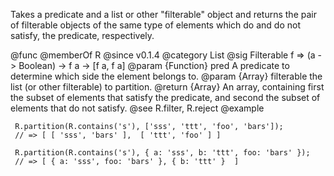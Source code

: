Takes a predicate and a list or other "filterable" object and returns the
pair of filterable objects of the same type of elements which do and do not
satisfy, the predicate, respectively.

@func
@memberOf R
@since v0.1.4
@category List
@sig Filterable f => (a -> Boolean) -> f a -> [f a, f a]
@param {Function} pred A predicate to determine which side the element belongs to.
@param {Array} filterable the list (or other filterable) to partition.
@return {Array} An array, containing first the subset of elements that satisfy the
        predicate, and second the subset of elements that do not satisfy.
@see R.filter, R.reject
@example

     R.partition(R.contains('s'), ['sss', 'ttt', 'foo', 'bars']);
     // => [ [ 'sss', 'bars' ],  [ 'ttt', 'foo' ] ]

     R.partition(R.contains('s'), { a: 'sss', b: 'ttt', foo: 'bars' });
     // => [ { a: 'sss', foo: 'bars' }, { b: 'ttt' }  ]
